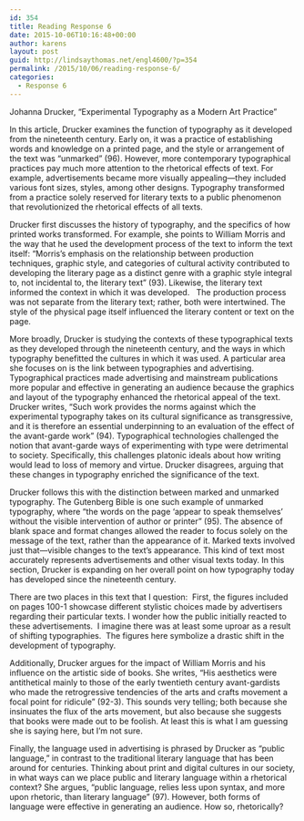 ```yaml
---
id: 354
title: Reading Response 6
date: 2015-10-06T10:16:48+00:00
author: karens
layout: post
guid: http://lindsaythomas.net/engl4600/?p=354
permalink: /2015/10/06/reading-response-6/
categories:
  - Response 6
---
```

Johanna Drucker, “Experimental Typography as a Modern Art Practice”

In this article, Drucker examines the function of typography as it developed from the nineteenth century. Early on, it was a practice of establishing words and knowledge on a printed page, and the style or arrangement of the text was “unmarked” (96). However, more contemporary typographical practices pay much more attention to the rhetorical effects of text. For example, advertisements became more visually appealing—they included various font sizes, styles, among other designs. Typography transformed from a practice solely reserved for literary texts to a public phenomenon that revolutionized the rhetorical effects of all texts.

Drucker first discusses the history of typography, and the specifics of how printed works transformed. For example, she points to William Morris and the way that he used the development process of the text to inform the text itself: “Morris’s emphasis on the relationship between production techniques, graphic style, and categories of cultural activity contributed to developing the literary page as a distinct genre with a graphic style integral to, not incidental to, the literary text” (93). Likewise, the literary text informed the context in which it was developed.   The production process was not separate from the literary text; rather, both were intertwined. The style of the physical page itself influenced the literary content or text on the page.

More broadly, Drucker is studying the contexts of these typographical texts as they developed through the nineteenth century, and the ways in which typography benefitted the cultures in which it was used. A particular area she focuses on is the link between typographies and advertising. Typographical practices made advertising and mainstream publications more popular and effective in generating an audience because the graphics and layout of the typography enhanced the rhetorical appeal of the text. Drucker writes, “Such work provides the norms against which the experimental typography takes on its cultural significance as transgressive, and it is therefore an essential underpinning to an evaluation of the effect of the avant-garde work” (94). Typographical technologies challenged the notion that avant-garde ways of experimenting with type were detrimental to society. Specifically, this challenges platonic ideals about how writing would lead to loss of memory and virtue. Drucker disagrees, arguing that these changes in typography enriched the significance of the text.

Drucker follows this with the distinction between marked and unmarked typography. The Gutenberg Bible is one such example of unmarked typography, where “the words on the page ‘appear to speak themselves’ without the visible intervention of author or printer” (95). The absence of blank space and format changes allowed the reader to focus solely on the message of the text, rather than the appearance of it. Marked texts involved just that—visible changes to the text’s appearance. This kind of text most accurately represents advertisements and other visual texts today. In this section, Drucker is expanding on her overall point on how typography today has developed since the nineteenth century.

There are two places in this text that I question:  First, the figures included on pages 100-1 showcase different stylistic choices made by advertisers regarding their particular texts. I wonder how the public initially reacted to these advertisements.  I imagine there was at least some uproar as a result of shifting typographies.  The figures here symbolize a drastic shift in the development of typography.

Additionally, Drucker argues for the impact of William Morris and his influence on the artistic side of books. She writes, “His aesthetics were antithetical mainly to those of the early twentieth century avant-gardists who made the retrogressive tendencies of the arts and crafts movement a focal point for ridicule” (92-3). This sounds very telling; both because she insinuates the flux of the arts movement, but also because she suggests that books were made out to be foolish. At least this is what I am guessing she is saying here, but I’m not sure.

Finally, the language used in advertising is phrased by Drucker as “public language,” in contrast to the traditional literary language that has been around for centuries. Thinking about print and digital cultures in our society, in what ways can we place public and literary language within a rhetorical context? She argues, “public language, relies less upon syntax, and more upon rhetoric, than literary language” (97). However, both forms of language were effective in generating an audience. How so, rhetorically?

&nbsp;

&nbsp;